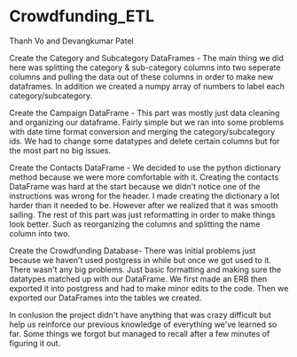 # Crowdfunding_ETL
Thanh Vo and Devangkumar Patel 

Create the Category and Subcategory DataFrames - 
The main thing we did here was splitting the category & sub-category columns into two seperate columns and pulling the data out of these columns in order to make new dataframes.
In addition we created a numpy array of numbers to label each category/subcategory.

Create the Campaign DataFrame -
This part was mostly just data cleaning and organizing our dataframe.
Fairly simple but we ran into some problems with date time format conversion and merging the category/subcategory ids.
We had to change some datatypes and delete certain columns but for the most part no big issues.

Create the Contacts DataFrame - 
We decided to use the python dictionary method because we were more comfortable with it.
Creating the contacts DataFrame was hard at the start because we didn't notice one of the instructions was wrong for the header.
I made creating the dictionary a lot harder than it needed to be. However after we realized that it was smooth sailing.
The rest of this part was just reformatting in order to make things look better.
Such as reorganizing the columns and splitting the name column into two.

Create the Crowdfunding Database-
There was initial problems just because we haven't used postgress in while but once we got used to it.
There wasn't any big problems. Just basic formatting and making sure the datatypes matched up with our DataFrame.
We first made an ERB then exported it into postgress and had to make minor edits to the code.
Then we exported our DataFrames into the tables we created.

In conlusion the project didn't have anything that was crazy difficult but help us reinforce our previous knowledge of everything we've learned so far.
Some things we forgot but managed to recall after a few minutes of figuring it out.


